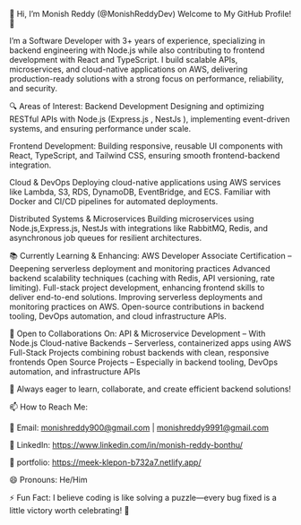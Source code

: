 
👋 Hi, I’m Monish Reddy (@MonishReddyDev)
Welcome to My GitHub Profile! 👋

I’m a Software Developer with 3+ years of experience, specializing in backend engineering with Node.js while also contributing to frontend development with React and TypeScript. I build scalable APIs, microservices, and cloud-native applications on AWS, delivering production-ready solutions with a strong focus on performance, reliability, and security.

🔍 Areas of Interest:
Backend Development
Designing and optimizing RESTful APIs with Node.js (Express.js , NestJs ), implementing event-driven systems, and ensuring performance under scale.

Frontend Development: Building responsive, reusable UI components with React, TypeScript, and Tailwind CSS, ensuring smooth frontend-backend integration.

Cloud & DevOps
Deploying cloud-native applications using AWS services like Lambda, S3, RDS, DynamoDB, EventBridge, and ECS. Familiar with Docker and CI/CD pipelines for automated deployments.

Distributed Systems & Microservices
Building microservices using Node.js,Express.js, NestJs with integrations like RabbitMQ, Redis, and asynchronous job queues for resilient architectures.


📚 Currently Learning & Enhancing:
AWS Developer Associate Certification – Deepening serverless deployment and monitoring practices
Advanced backend scalability techniques (caching with Redis, API versioning, rate limiting).
Full-stack project development, enhancing frontend skills to deliver end-to-end solutions.
Improving serverless deployments and monitoring practices on AWS.
Open-source contributions in backend tooling, DevOps automation, and cloud infrastructure APIs.


🤝 Open to Collaborations On:
API & Microservice Development – With Node.js
Cloud-native Backends – Serverless, containerized apps using AWS
Full-Stack Projects combining robust backends with clean, responsive frontends
Open Source Projects – Especially in backend tooling, DevOps automation, and infrastructure APIs


🚀 Always eager to learn, collaborate, and create efficient backend solutions!

📫 How to Reach Me:

📧 Email: monishreddy900@gmail.com | monishreddy9991@gmail.com

💼 LinkedIn: https://www.linkedin.com/in/monish-reddy-bonthu/

💼 portfolio: https://meek-klepon-b732a7.netlify.app/

😄 Pronouns:
He/Him

⚡ Fun Fact:
I believe coding is like solving a puzzle—every bug fixed is a little victory worth celebrating! 🧩

